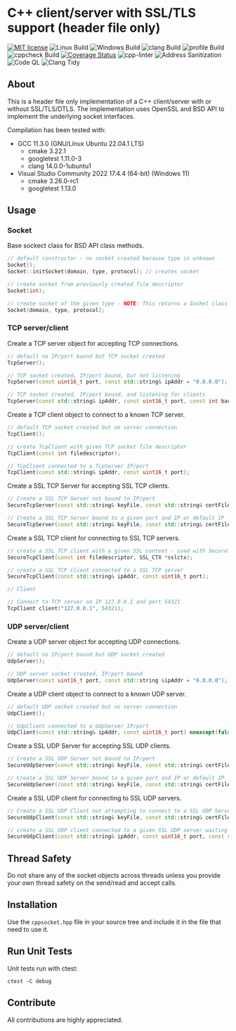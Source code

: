 # C++ client/server with SSL/TLS support (header file only)
[![MIT license](https://img.shields.io/badge/license-MIT-blue.svg)](http://opensource.org/licenses/MIT)
![Linux Build](https://github.com/martelkr/cppsocket/actions/workflows/linux.yml/badge.svg)
![Windows Build](https://github.com/martelkr/cppsocket/actions/workflows/windows.yml/badge.svg)
![clang Build](https://github.com/martelkr/cppsocket/actions/workflows/clang.yml/badge.svg)
![profile Build](https://github.com/martelkr/cppsocket/actions/workflows/profile.yml/badge.svg)
![cppcheck Build](https://github.com/martelkr/cppsocket/actions/workflows/cppcheck.yml/badge.svg)
[![Coverage Status](https://coveralls.io/repos/github/martelkr/cppsocket/badge.svg?branch=main)](https://coveralls.io/github/martelkr/cppsocket?branch=main)
![cpp-linter](https://github.com/martelkr/cppsocket/actions/workflows/linter.yml/badge.svg)
![Address Sanitization](https://github.com/martelkr/cppsocket/actions/workflows/addressSanitization.yml/badge.svg)
![Code QL](https://github.com/martelkr/cppsocket/actions/workflows/codeql.yml/badge.svg)
![Clang Tidy](https://github.com/martelkr/cppsocket/actions/workflows/clang-tidy.yml/badge.svg)

## About
This is a header file only implementation of a C++ client/server with or without SSL/TLS/DTLS.
The implementation uses OpenSSL and BSD API to implement the underlying socket interfaces.

Compilation has been tested with:
- GCC 11.3.0 (GNU/Linux Ubuntu 22.04.1 LTS)
	- cmake 3.22.1
	- googletest 1.11.0-3
	- clang 14.0.0-1ubuntu1
- Visual Studio Community 2022 17.4.4 (64-bit) (Windows 11)
	- cmake 3.26.0-rc1
	- googletest 1.13.0

## Usage

### Socket

Base sockect class for BSD API class methods. 

```cpp
// default constructor - no socket created because type is unknown
Socket();
Socket::initSocket(domain, type, protocol); // creates socket

// create socket from previously created file descriptor
Socket(int);

// create socket of the given type - NOTE: This returns a Socket class type that is not a Tcp or Udp socket class
Socket(domain, type, protocol);
```

### TCP server/client

Create a TCP server object for accepting TCP connections. 

```cpp
// default no IP/port bound but TCP socket created
TcpServer(); 

// TCP socket created, IP/port bound, but not listening
TcpServer(const uint16_t port, const std::string& ipAddr = "0.0.0.0");

// TCP socket created, IP/port bound, and listening for clients
TcpServer(const std::string& ipAddr, const uint16_t port, const int backlog);
```

Create a TCP client object to connect to a known TCP server.

```cpp
// default TCP socket created but no server connection
TcpClient();

// create TcpClient with given TCP socket file descriptor
TcpClient(const int filedescriptor);

// TcpClient connected to a TcpServer IP/port
TcpClient(const std::string& ipAddr, const uint16_t port);
```

Create a SSL TCP Server for accepting SSL TCP clients.

```cpp
// Create a SSL TCP Server not bound to IP/port
SecureTcpServer(const std::string& keyFile, const std::string& certFile);

// Create a SSL TCP Server bound to a given port and IP or default IP
SecureTcpServer(const std::string& keyFile, const std::string& certFile, const uint16_t port, const std::string& ipAddr = "0.0.0.0");
```

Create a SSL TCP client for connecting to SSL TCP servers.

```cpp
// create a SSL TCP client with a given SSL context - used with SecureTcpServer::accept return
SecureTcpClient(const int filedescriptor, SSL_CTX *sslctx);

// create a SSL TCP client connected to a SSL TCP server
SecureTcpClient(const std::string& ipAddr, const uint16_t port);
```

```cpp
// Client

// Connect to TCP server on IP 127.0.0.1 and port 54321
TcpClient client("127.0.0.1", 54321);
```

### UDP server/client

Create a UDP server object for accepting UDP connections. 

```cpp
// default no IP/port bound but UDP socket created
UdpServer(); 

// UDP server socket created, IP/port bound
UdpServer(const uint16_t port, const std::string &ipAddr = "0.0.0.0");
```

Create a UDP client object to connect to a known UDP server.

```cpp
// default UDP socket created but no server connection
UdpClient();

// UdpClient connected to a UdpServer IP/port
UdpClient(const std::string& ipAddr, const uint16_t port) noexcept(false)
```

Create a SSL UDP Server for accepting SSL UDP clients.

```cpp
// Create a SSL UDP Server not bound to IP/port
SecureUdpServer(const std::string& keyFile, const std::string& certFile);

// Create a SSL UDP Server bound to a given port and IP or default IP
SecureUdpServer(const std::string& keyFile, const std::string& certFile, const uint16_t port, const std::string& ipAddr = "0.0.0.0");
```

Create a SSL UDP client for connecting to SSL UDP servers.

```cpp
// Create a SSL UDP Client not attempting to connect to a SSL UDP Server (need to call SecureUdpClient::connect(IP, port) to connect)
SecureUdpClient(const std::string& keyFile, const std::string& certFile);

// create a SSL UDP client connected to a given SSL UDP server waiting in a SecureUdpServer::accept call on the given IP and port
SecureUdpClient(const std::string& ipAddr, const uint16_t port, const std::string& keyFile, const std::string& certFile);
```

## Thread Safety

Do not share any of the socket objects across threads unless you provide your own thread safety on the send/read and accept calls.

## Installation

Use the `cppsocket.hpp` file in your source tree and include it in the file that need to use it.

## Run Unit Tests

Unit tests run with ctest:
```
ctest -C debug
```

## Contribute
All contributions are highly appreciated.
